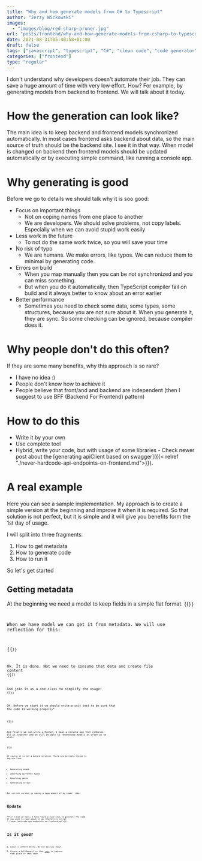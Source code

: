 ```yaml
---
title: "Why and how generate models from C# to Typescript"
author: "Jerzy Wickowski"
images:
  - "images/blog/red-sharp-pruner.jpg"
url: "posts/frontend/why-and-how-generate-models-from-csharp-to-typescript"
date: 2021-08-31T05:40:58+01:00
draft: false
tags: ["javascript", "typescript", "C#", "clean code", "code generator"]
categories: ["frontend"]
type: "regular"
---
```


I don't understand why developers doesn't automate their job. They can save a huge amount of time with very low effort. How? For example, by generating models from backend to frontend. We will talk about it today.

# How the generation can look like?

The main idea is to keep backend and frontend models synchronized automatically. In most cases frontend asks backend about data, so the main source of truth should be the backend site. I see it in that way. When model is changed on backend then frontend models should be updated automatically or by executing simple command, like running a console app.

# Why generating is good

Before we go to details we should talk why it is soo good:

- Focus on important things
  - Not on coping names from one place to another
  - We are developers. We should solve problems, not copy labels. Especially when we can avoid stupid work easily
- Less work in the future
  - To not do the same work twice, so you will save your time
- No risk of typo
  - We are humans. We make errors, like typos. We can reduce them to minimal by generating code.
- Errors on build
  - When you map manually then you can be not synchronized and you can miss something.
  - But when you do it automatically, then TypeScript compiler fail on build and it always better to know about an error earlier
- Better performance
  - Sometimes you need to check some data, some types, some structures, because you are not sure about it. When you generate it, they are sync. So some checking can be ignored, because compiler does it.

# Why people don't do this often?

If they are some many benefits, why this approach is so rare?

- I have no idea :)
- People don't know how to achieve it
- People believe that front/and and backend are independent (then I suggest to use BFF (Backend For Frontend) pattern)

# How to do this

- Write it by your own
- Use complete tool
- Hybrid, write your code, but with usage of some libraries - Check newer post about the [generating apiClient based on swagger]({{< relref "./never-hardcode-api-endpoints-on-frontend.md">}}).
# A real example

Here you can see a sample implementation. My approach is to create a simple version at the beginning and improve it when it is required. So that solution is not perfect, but it is simple and it will give you benefits form the 1st day of usage.

I will split into three fragments:

1. How to get metadata
2. How to generate code
3. How to run it

So let's get started

## Getting metadata

At the beginning we need a model to keep fields in a simple flat format.
{{<code language="csharp" file="static/examples/CodePruner.Examples/CodePruner.Examples.TypeScriptCodeGenerators/BackendField.cs" >}}

When we have model we can get it from metadata. We will use reflection for this:

{{<code language="csharp" file="static/examples/CodePruner.Examples/CodePruner.Examples.TypeScriptCodeGenerators/BackendFieldGetter.cs" >}}

Ok. It is done. Not we need to consume that data and create file content
{{<code language="csharp" file="static/examples/CodePruner.Examples/CodePruner.Examples.TypeScriptCodeGenerators/TypeScriptContentGenerator.cs" >}}

And join it as a one class to simplify the usage:
{{<code language="csharp" file="static/examples/CodePruner.Examples/CodePruner.Examples.TypeScriptCodeGenerators/TypeScriptModelGenerator.cs" >}}

OK. Before we start it we should write a unit test to be sure that the code is working properly"

{{<code language="csharp" file="static/examples/CodePruner.Examples/CodePruner.Examples.TypeScriptCodeGenerators.UnitTests/TypeScriptModelGeneratorTests.cs" >}}

And finally we can write a Runner, I mean a console app that combines all it together and we will be able to regenerate models as often as we wish:

{{<code language="csharp"  file="static/examples/CodePruner.Examples/CodePruner.Examples.TypeScriptCodeGenerators.Runner/Program.cs" >}}

Of course it is not a mature solution. There are multiple things to improve like:

- Generating enums
- Importing different types
- Resolving paths
- Generating arrays

But current version is saving a huge amount of my teams' time.

# Update

After a bit of time, I have found a ncie tool to generate the code. If you want to read about it go [[here]({{< relref "./never-hardcode-api-endpoints-on-frontend.md">}}).

# Is it good?

1. Leave a comment below. We can discuss about.
2. Create a PullRequest to that [repo](https://github.com/jwickowski/codepruner.com) to improve that place or that code.
